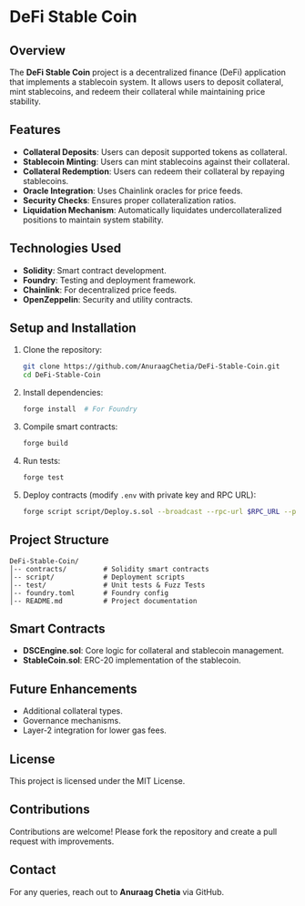 # DeFi Stable Coin

## Overview

The **DeFi Stable Coin** project is a decentralized finance (DeFi) application that implements a stablecoin system. It allows users to deposit collateral, mint stablecoins, and redeem their collateral while maintaining price stability.

## Features

- **Collateral Deposits**: Users can deposit supported tokens as collateral.
- **Stablecoin Minting**: Users can mint stablecoins against their collateral.
- **Collateral Redemption**: Users can redeem their collateral by repaying stablecoins.
- **Oracle Integration**: Uses Chainlink oracles for price feeds.
- **Security Checks**: Ensures proper collateralization ratios.
- **Liquidation Mechanism**: Automatically liquidates undercollateralized positions to maintain system stability.

## Technologies Used

- **Solidity**: Smart contract development.
- **Foundry**: Testing and deployment framework.
- **Chainlink**: For decentralized price feeds.
- **OpenZeppelin**: Security and utility contracts.

## Setup and Installation

1. Clone the repository:
   ```sh
   git clone https://github.com/AnuraagChetia/DeFi-Stable-Coin.git
   cd DeFi-Stable-Coin
   ```
2. Install dependencies:
   ```sh
   forge install  # For Foundry
   ```
3. Compile smart contracts:
   ```sh
   forge build
   ```
4. Run tests:
   ```sh
   forge test
   ```
5. Deploy contracts (modify `.env` with private key and RPC URL):
   ```sh
   forge script script/Deploy.s.sol --broadcast --rpc-url $RPC_URL --private-key $PRIVATE_KEY
   ```

## Project Structure

```
DeFi-Stable-Coin/
│-- contracts/         # Solidity smart contracts
│-- script/            # Deployment scripts
│-- test/              # Unit tests & Fuzz Tests
│-- foundry.toml       # Foundry config
│-- README.md          # Project documentation
```

## Smart Contracts

- **DSCEngine.sol**: Core logic for collateral and stablecoin management.
- **StableCoin.sol**: ERC-20 implementation of the stablecoin.

## Future Enhancements

- Additional collateral types.
- Governance mechanisms.
- Layer-2 integration for lower gas fees.

## License

This project is licensed under the MIT License.

## Contributions

Contributions are welcome! Please fork the repository and create a pull request with improvements.

## Contact

For any queries, reach out to **Anuraag Chetia** via GitHub.
